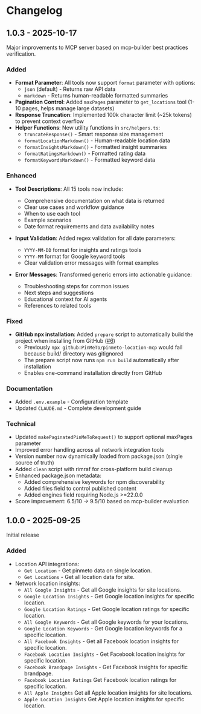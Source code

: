 # Changelog

## 1.0.3 - 2025-10-17

Major improvements to MCP server based on mcp-builder best practices verification.

### Added

- **Format Parameter**: All tools now support `format` parameter with options:
  - `json` (default) - Returns raw API data
  - `markdown` - Returns human-readable formatted summaries
- **Pagination Control**: Added `maxPages` parameter to `get_locations` tool (1-10 pages, helps manage large datasets)
- **Response Truncation**: Implemented 100k character limit (~25k tokens) to prevent context overflow
- **Helper Functions**: New utility functions in `src/helpers.ts`:
  - `truncateResponse()` - Smart response size management
  - `formatLocationMarkdown()` - Human-readable location data
  - `formatInsightsMarkdown()` - Formatted insight summaries
  - `formatRatingsMarkdown()` - Formatted rating data
  - `formatKeywordsMarkdown()` - Formatted keyword data

### Enhanced

- **Tool Descriptions**: All 15 tools now include:
  - Comprehensive documentation on what data is returned
  - Clear use cases and workflow guidance
  - When to use each tool
  - Example scenarios
  - Date format requirements and data availability notes

- **Input Validation**: Added regex validation for all date parameters:
  - `YYYY-MM-DD` format for insights and ratings tools
  - `YYYY-MM` format for Google keyword tools
  - Clear validation error messages with format examples

- **Error Messages**: Transformed generic errors into actionable guidance:
  - Troubleshooting steps for common issues
  - Next steps and suggestions
  - Educational context for AI agents
  - References to related tools

### Fixed

- **GitHub npx installation**: Added `prepare` script to automatically build the project when installing from GitHub ([#6](https://github.com/PinMeTo/pinmeto-location-mcp/issues/6))
  - Previously `npx github:PinMeTo/pinmeto-location-mcp` would fail because build/ directory was gitignored
  - The prepare script now runs `npm run build` automatically after installation
  - Enables one-command installation directly from GitHub

### Documentation

- Added `.env.example` - Configuration template
- Updated `CLAUDE.md` - Complete development guide

### Technical

- Updated `makePaginatedPinMeToRequest()` to support optional maxPages parameter
- Improved error handling across all network integration tools
- Version number now dynamically loaded from package.json (single source of truth)
- Added `clean` script with rimraf for cross-platform build cleanup
- Enhanced package.json metadata:
  - Added comprehensive keywords for npm discoverability
  - Added files field to control published content
  - Added engines field requiring Node.js >=22.0.0
- Score improvement: 6.5/10 → 9.5/10 based on mcp-builder evaluation

## 1.0.0 - 2025-09-25

Initial release

### Added

- Location API integrations:
  - `Get Location` - Get pinmeto data on single location.
  - `Get Locations` - Get all location data for site.
- Network location insights:
  - `All Google Insights` - Get all Google insights for site locations.
  - `Google Location Insights` - Get Google location insights for specific location.
  - `Google Location Ratings` - Get Google location ratings for specific location.
  - `All Google Keywords` - Get all Google keywords for your locations.
  - `Google Location Keywords` - Get Google location keywords for a specific location.
  - `All Facebook Insights` - Get all Facebook location insights for specific location.
  - `Facebook Location Insights` - Get Facebook location insights for specific location.
  - `Facebook Brandpage Insights` - Get Facebook insights for specific brandpage.
  - `Facebook Location Ratings` Get Facebook location ratings for specific location.
  - `All Apple Insights` Get all Apple location insights for site locations.
  - `Apple Location Insights` Get Apple location insights for specific location.

